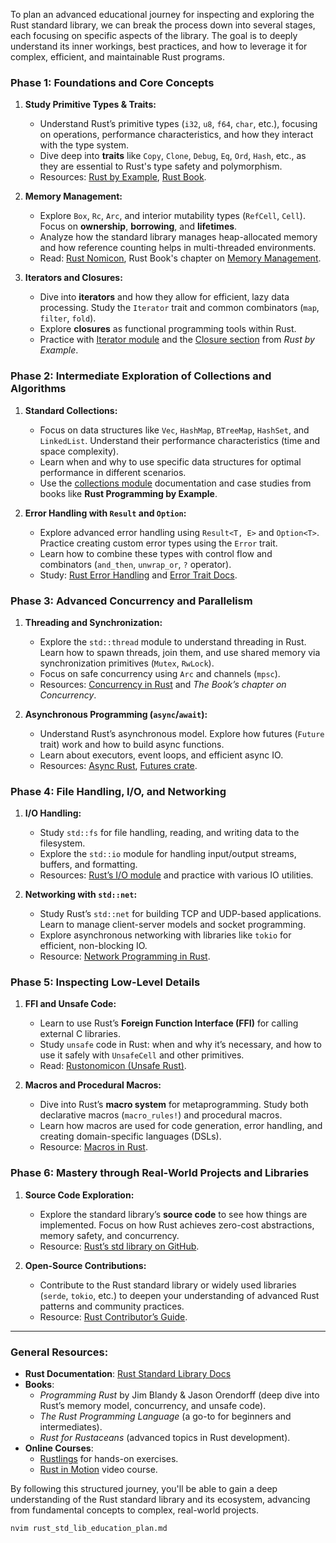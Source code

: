 To plan an advanced educational journey for inspecting and exploring the Rust standard library, we can break the process down into several stages, each focusing on specific aspects of the library. The goal is to deeply understand its inner workings, best practices, and how to leverage it for complex, efficient, and maintainable Rust programs.

### **Phase 1: Foundations and Core Concepts**

1. **Study Primitive Types & Traits:**

   - Understand Rust’s primitive types (`i32`, `u8`, `f64`, `char`, etc.), focusing on operations, performance characteristics, and how they interact with the type system.
   - Dive deep into **traits** like `Copy`, `Clone`, `Debug`, `Eq`, `Ord`, `Hash`, etc., as they are essential to Rust's type safety and polymorphism.
   - Resources: [Rust by Example](https://doc.rust-lang.org/rust-by-example/), [Rust Book](https://doc.rust-lang.org/book/).

2. **Memory Management:**

   - Explore `Box`, `Rc`, `Arc`, and interior mutability types (`RefCell`, `Cell`). Focus on **ownership**, **borrowing**, and **lifetimes**.
   - Analyze how the standard library manages heap-allocated memory and how reference counting helps in multi-threaded environments.
   - Read: [Rust Nomicon](https://doc.rust-lang.org/nomicon/), Rust Book's chapter on [Memory Management](https://doc.rust-lang.org/book/ch15-00-smart-pointers.html).

3. **Iterators and Closures:**
   - Dive into **iterators** and how they allow for efficient, lazy data processing. Study the `Iterator` trait and common combinators (`map`, `filter`, `fold`).
   - Explore **closures** as functional programming tools within Rust.
   - Practice with [Iterator module](https://doc.rust-lang.org/std/iter/index.html) and the [Closure section](https://doc.rust-lang.org/rust-by-example/fn/closures.html) from _Rust by Example_.

### **Phase 2: Intermediate Exploration of Collections and Algorithms**

1. **Standard Collections:**

   - Focus on data structures like `Vec`, `HashMap`, `BTreeMap`, `HashSet`, and `LinkedList`. Understand their performance characteristics (time and space complexity).
   - Learn when and why to use specific data structures for optimal performance in different scenarios.
   - Use the [collections module](https://doc.rust-lang.org/std/collections/index.html) documentation and case studies from books like **Rust Programming by Example**.

2. **Error Handling with `Result` and `Option`:**
   - Explore advanced error handling using `Result<T, E>` and `Option<T>`. Practice creating custom error types using the `Error` trait.
   - Learn how to combine these types with control flow and combinators (`and_then`, `unwrap_or`, `?` operator).
   - Study: [Rust Error Handling](https://blog.burntsushi.net/rust-error-handling/) and [Error Trait Docs](https://doc.rust-lang.org/std/error/trait.Error.html).

### **Phase 3: Advanced Concurrency and Parallelism**

1. **Threading and Synchronization:**

   - Explore the `std::thread` module to understand threading in Rust. Learn how to spawn threads, join them, and use shared memory via synchronization primitives (`Mutex`, `RwLock`).
   - Focus on safe concurrency using `Arc` and channels (`mpsc`).
   - Resources: [Concurrency in Rust](https://rust-lang.github.io/async-book/01_getting_started/02_why_async.html) and _The Book’s chapter on Concurrency_.

2. **Asynchronous Programming (`async`/`await`):**
   - Understand Rust’s asynchronous model. Explore how futures (`Future` trait) work and how to build async functions.
   - Learn about executors, event loops, and efficient async IO.
   - Resources: [Async Rust](https://rust-lang.github.io/async-book/), [Futures crate](https://docs.rs/futures/).

### **Phase 4: File Handling, I/O, and Networking**

1. **I/O Handling:**

   - Study `std::fs` for file handling, reading, and writing data to the filesystem.
   - Explore the `std::io` module for handling input/output streams, buffers, and formatting.
   - Resources: [Rust’s I/O module](https://doc.rust-lang.org/std/io/index.html) and practice with various IO utilities.

2. **Networking with `std::net`:**
   - Study Rust’s `std::net` for building TCP and UDP-based applications. Learn to manage client-server models and socket programming.
   - Explore asynchronous networking with libraries like `tokio` for efficient, non-blocking IO.
   - Resource: [Network Programming in Rust](https://tokio.rs/docs/getting-started/).

### **Phase 5: Inspecting Low-Level Details**

1. **FFI and Unsafe Code:**

   - Learn to use Rust’s **Foreign Function Interface (FFI)** for calling external C libraries.
   - Study `unsafe` code in Rust: when and why it’s necessary, and how to use it safely with `UnsafeCell` and other primitives.
   - Read: [Rustonomicon (Unsafe Rust)](https://doc.rust-lang.org/nomicon/ffi.html).

2. **Macros and Procedural Macros:**
   - Dive into Rust’s **macro system** for metaprogramming. Study both declarative macros (`macro_rules!`) and procedural macros.
   - Learn how macros are used for code generation, error handling, and creating domain-specific languages (DSLs).
   - Resource: [Macros in Rust](https://doc.rust-lang.org/book/ch19-06-macros.html).

### **Phase 6: Mastery through Real-World Projects and Libraries**

1. **Source Code Exploration:**

   - Explore the standard library’s **source code** to see how things are implemented. Focus on how Rust achieves zero-cost abstractions, memory safety, and concurrency.
   - Resource: [Rust’s std library on GitHub](https://github.com/rust-lang/rust/tree/master/library/std).

2. **Open-Source Contributions:**
   - Contribute to the Rust standard library or widely used libraries (`serde`, `tokio`, etc.) to deepen your understanding of advanced Rust patterns and community practices.
   - Resource: [Rust Contributor’s Guide](https://rustc-dev-guide.rust-lang.org/).

---

### General Resources:

- **Rust Documentation**: [Rust Standard Library Docs](https://doc.rust-lang.org/std/index.html)
- **Books**:
  - _Programming Rust_ by Jim Blandy & Jason Orendorff (deep dive into Rust’s memory model, concurrency, and unsafe code).
  - _The Rust Programming Language_ (a go-to for beginners and intermediates).
  - _Rust for Rustaceans_ (advanced topics in Rust development).
- **Online Courses**:
  - [Rustlings](https://github.com/rust-lang/rustlings) for hands-on exercises.
  - [Rust in Motion](https://www.manning.com/livevideo/rust-in-motion) video course.

By following this structured journey, you'll be able to gain a deep understanding of the Rust standard library and its ecosystem, advancing from fundamental concepts to complex, real-world projects.

```bash
nvim rust_std_lib_education_plan.md
```
